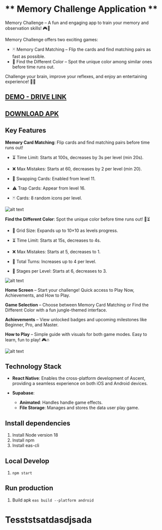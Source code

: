 # ** Memory Challenge Application **

Memory Challenge – A fun and engaging app to train your memory and observation skills! 🎮🧠

Memory Challenge offers two exciting games:
- 🃏 Memory Card Matching – Flip the cards and find matching pairs as fast as possible.
- 🎨 Find the Different Color – Spot the unique color among similar ones before time runs out.

Challenge your brain, improve your reflexes, and enjoy an entertaining experience! 🚀🔥
## [DEMO - DRIVE LINK](https://drive.google.com/file/d/1yLdKE31embJ6Ce-daE3K-c7e6Uo2SMr4/view?usp=sharing)
## [DOWNLOAD APK]([https://expo.dev/accounts/anhtuan209/projects/app-memory/builds/03c6e047-2826-4a26-9bf3-29e041426996](https://drive.google.com/file/d/1DbkeFun4OOx6VcdPZj0nC3VsmsVU3QzC/view?usp=sharing))

## Key Features

**Memory Card Matching**: Flip cards and find matching pairs before time runs out!
- ⏳ Time Limit: Starts at 100s, decreases by 3s per level (min 20s).

- ❌ Max Mistakes: Starts at 60, decreases by 2 per level (min 20).

- 🔄 Swapping Cards: Enabled from level 11.

- ⚠️ Trap Cards: Appear from level 16.

- 🃏 Cards: 8 random icons per level.

![alt text](https://tiutoet.com/wp-content/uploads/2025/03/1.png)

**Find the Different Color**: Spot the unique color before time runs out! 🎨⏳
- 🔢 Grid Size: Expands up to 10×10 as levels progress.

- ⏳ Time Limit: Starts at 15s, decreases to 4s.

- ❌ Max Mistakes: Starts at 5, decreases to 1.

- 🔄 Total Turns: Increases up to 4 per level.

- 🎯 Stages per Level: Starts at 6, decreases to 3.



![alt text](https://tiutoet.com/wp-content/uploads/2025/03/2.png)

**Home Screen** – Start your challenge! Quick access to Play Now, Achievements, and How to Play.

**Game Selection** – Choose between Memory Card Matching or Find the Different Color with a fun jungle-themed interface.

**Achievements** – View unlocked badges and upcoming milestones like Beginner, Pro, and Master.

**How to Play** – Simple guide with visuals for both game modes. Easy to learn, fun to play! 🎮🔥

![alt text](https://tiutoet.com/wp-content/uploads/2025/03/3.png)

## Technology Stack

- **React Native**: Enables the cross-platform development of Ascent, providing a seamless experience on both iOS and Android devices.

- **Supabase**:
  - **Animated**: Handles handle game effects.
  - **File Storage**: Manages and stores the data user play game.

## Install dependencies

1. Install Node version 18
2. Install npm
3. Install eas-cli

## Local Develop

1. `npm start`

## Run production

1. Build apk `eas build --platform android`


# Tesststsatdasdjsada
